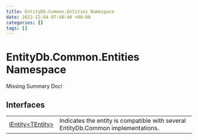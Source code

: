 ```yaml
---
title: EntityDb.Common.Entities Namespace
date: 2022-12-04 07:48:40 +00:00
categories: []
tags: []
---
```


# EntityDb.Common.Entities Namespace
Missing Summary Doc!
## Interfaces
<table><tr><td><a href='/dotnet/entitydb.common.entities.ientity`1'>IEntity&lt;TEntity&gt;</a></td><td>
Indicates the entity is compatible with several EntityDb.Common implementations.
</td></tr></table>
